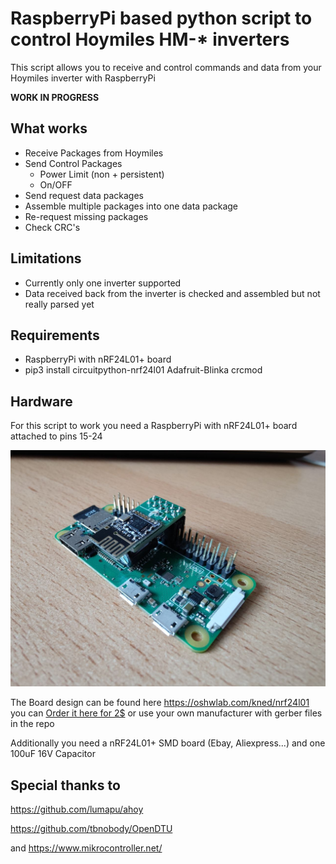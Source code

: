 # RaspberryPi based python script to control Hoymiles HM-* inverters
This script allows you to receive and control commands and data from your Hoymiles inverter with RaspberryPi

__WORK IN PROGRESS__

## What works
- Receive Packages from Hoymiles
- Send Control Packages
  - Power Limit (non + persistent)
  - On/OFF
- Send request data packages
- Assemble multiple packages into one data package
- Re-request missing packages
- Check CRC's

## Limitations
- Currently only one inverter supported
- Data received back from the inverter is checked and assembled but not really parsed yet

## Requirements
- RaspberryPi with nRF24L01+ board
- pip3 install circuitpython-nrf24l01 Adafruit-Blinka crcmod

## Hardware
For this script to work you need a RaspberryPi with nRF24L01+ board attached to pins 15-24


![image](/doc/nRF24L01_board.jpg)

The Board design can be found here https://oshwlab.com/kned/nrf24l01
you can [Order it here for 2$](https://cart.jlcpcb.com/quote?edaOrderUrl=https%3A%2F%2Feasyeda.com%2Forder&uuid=5e372097f60a4c3f8a8444d01f0f9e50&electropolishingOnlyNo=no&achieveDate=72&eadLink=2&fileId=3b8cb339fffe45deb827d48908847318&fromOrder=yes) or use your own manufacturer with gerber files in the repo

Additionally you need a nRF24L01+ SMD board (Ebay, Aliexpress...) and one 100uF 16V Capacitor


## Special thanks to
https://github.com/lumapu/ahoy

https://github.com/tbnobody/OpenDTU

and https://www.mikrocontroller.net/
